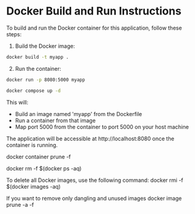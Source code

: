 # Docker Build and Run Instructions

To build and run the Docker container for this application, follow these steps:

1. Build the Docker image:
```bash
docker build -t myapp .
```

2. Run the container:
```bash
docker run -p 8080:5000 myapp
```
```bash
docker compose up -d
```

This will:
- Build an image named 'myapp' from the Dockerfile
- Run a container from that image
- Map port 5000 from the container to port 5000 on your host machine

The application will be accessible at http://localhost:8080 once the container is running.


docker container prune -f

docker rm -f $(docker ps -aq)

To delete all Docker images, use the following command:
docker rmi -f $(docker images -aq)

If you want to remove only dangling and unused images
docker image prune -a -f